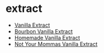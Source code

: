 # extract

 * [Vanilla Extract](../index/v/vanilla-extract-395869.json)
 * [Bourbon Vanilla Extract](../index/b/bourbon-vanilla-extract.json)
 * [Homemade Vanilla Extract](../index/h/homemade-vanilla-extract.json)
 * [Not Your Mommas Vanilla Extract](../index/n/not-your-mommas-vanilla-extract.json)
